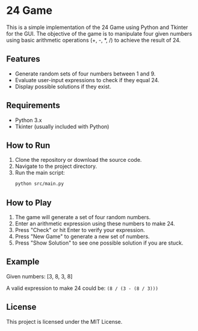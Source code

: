 # 24 Game

This is a simple implementation of the 24 Game using Python and Tkinter for the GUI. The objective of the game is to manipulate four given numbers using basic arithmetic operations (+, -, \*, /) to achieve the result of 24.

## Features

-   Generate random sets of four numbers between 1 and 9.
-   Evaluate user-input expressions to check if they equal 24.
-   Display possible solutions if they exist.

## Requirements

-   Python 3.x
-   Tkinter (usually included with Python)

## How to Run

1. Clone the repository or download the source code.
2. Navigate to the project directory.
3. Run the main script:
    ```sh
    python src/main.py
    ```

## How to Play

1. The game will generate a set of four random numbers.
2. Enter an arithmetic expression using these numbers to make 24.
3. Press "Check" or hit Enter to verify your expression.
4. Press "New Game" to generate a new set of numbers.
5. Press "Show Solution" to see one possible solution if you are stuck.

## Example

Given numbers: [3, 8, 3, 8]

A valid expression to make 24 could be: `(8 / (3 - (8 / 3)))`

## License

This project is licensed under the MIT License.
